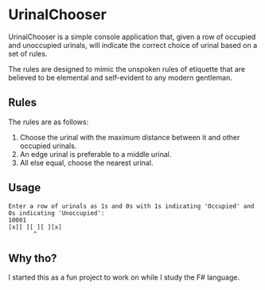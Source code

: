 # UrinalChooser

UrinalChooser is a simple console application that, given a row of occupied and unoccupied urinals, will indicate the correct choice of urinal based on a set of rules.

The rules are designed to mimic the unspoken rules of etiquette that are believed to be elemental and self-evident to any modern gentleman.

## Rules

The rules are as follows:
1. Choose the urinal with the maximum distance between it and other occupied urinals.
2. An edge urinal is preferable to a middle urinal.
3. All else equal, choose the nearest urinal.

## Usage

```
Enter a row of urinals as 1s and 0s with 1s indicating 'Occupied' and 0s indicating 'Unoccupied': 
10001
[x][ ][ ][ ][x]
       ^      
```

## Why tho?

I started this as a fun project to work on while I study the F# language.